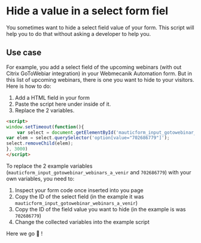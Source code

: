 # Hide a value in a select form fiel

You sometimes want to hide a select field value of your form. This script will help you to do that without asking a developer to help you.

## Use case
For example, you add a select field of the upcoming webinars (with out Citrix GoToWebiar integration) in your Webmecanik Automation form. But in this list of upcoming webinars, there is one you want to hide to your visitors.
Here is how to do:
1. Add a HTML field in your form
2. Paste the script here under inside of it.
3. Replace the 2 variables.

```html
<script>
window.setTimeout(function(){
    var select = document.getElementById('mauticform_input_gotowebinar_webinars_a_venir');
var elem = select.querySelector('option[value="702686779"]');
select.removeChild(elem);
}, 3000)
</script>
```

To replace the 2 example variables (`mauticform_input_gotowebinar_webinars_a_venir` and `702686779`) with your own variables, you need to:
1. Inspect your form code once inserted into you page
2. Copy the ID of the select field (in the example it was `mauticform_input_gotowebinar_webinars_a_venir`)
3. Copy the ID of the field value you want to hide (in the example is was `702686779`)
4. Change the collected variables into the example script

Here we go :rocket: !
